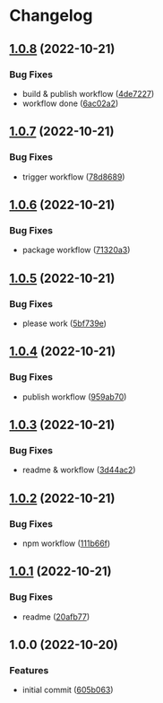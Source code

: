 # Changelog

## [1.0.8](https://github.com/irfancoder/ss-icon/compare/v1.0.7...v1.0.8) (2022-10-21)


### Bug Fixes

* build & publish workflow ([4de7227](https://github.com/irfancoder/ss-icon/commit/4de7227022f62a3a9406f93d13331e96762823fd))
* workflow done ([6ac02a2](https://github.com/irfancoder/ss-icon/commit/6ac02a24000f2e3409eade7a9b9744f1933de966))

## [1.0.7](https://github.com/irfancoder/ss-icon/compare/v1.0.6...v1.0.7) (2022-10-21)


### Bug Fixes

* trigger workflow ([78d8689](https://github.com/irfancoder/ss-icon/commit/78d8689b2ca6760b388939e1debd8614dce4c753))

## [1.0.6](https://github.com/irfancoder/ss-icon/compare/v1.0.5...v1.0.6) (2022-10-21)


### Bug Fixes

* package workflow ([71320a3](https://github.com/irfancoder/ss-icon/commit/71320a3e7abed18b1194588a2d54e534f492466f))

## [1.0.5](https://github.com/irfancoder/ss-icon/compare/v1.0.4...v1.0.5) (2022-10-21)


### Bug Fixes

* please work ([5bf739e](https://github.com/irfancoder/ss-icon/commit/5bf739e5e3d375d12bdf833cdb7c214e9f701b0d))

## [1.0.4](https://github.com/irfancoder/ss-icon/compare/v1.0.3...v1.0.4) (2022-10-21)


### Bug Fixes

* publish workflow ([959ab70](https://github.com/irfancoder/ss-icon/commit/959ab70737be3fe6bf1ca51d0c9d55f7125c352a))

## [1.0.3](https://github.com/irfancoder/ss-icon/compare/v1.0.2...v1.0.3) (2022-10-21)


### Bug Fixes

* readme & workflow ([3d44ac2](https://github.com/irfancoder/ss-icon/commit/3d44ac2a480be82ba39a04726f6c2ae366ed670e))

## [1.0.2](https://github.com/irfancoder/ss-icon/compare/v1.0.1...v1.0.2) (2022-10-21)


### Bug Fixes

* npm workflow ([111b66f](https://github.com/irfancoder/ss-icon/commit/111b66f1783e7f90db933f1565d70b5ee074f332))

## [1.0.1](https://github.com/irfancoder/ss-icon/compare/v1.0.0...v1.0.1) (2022-10-21)


### Bug Fixes

* readme ([20afb77](https://github.com/irfancoder/ss-icon/commit/20afb777af0fd19df51fca42418556fa95530f0a))

## 1.0.0 (2022-10-20)


### Features

* initial commit ([605b063](https://github.com/irfancoder/ss-icon/commit/605b0636c5703605d1c4b2c835957cd30951f6b2))
